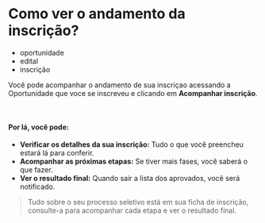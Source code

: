 # Como ver o andamento da inscrição?

- oportunidade
- edital
- inscrição

Você pode acompanhar o andamento de sua inscriçao acessando a Oportunidade que voce se inscreveu e clicando em **Acompanhar inscrição**.

&nbsp;

#### **Por lá, você pode:**

* **Verificar os detalhes da sua inscrição:** Tudo o que você preencheu estará lá para conferir.
* **Acompanhar as próximas etapas:** Se tiver mais fases, você saberá o que fazer.
* **Ver o resultado final:** Quando sair a lista dos aprovados, você será notificado.

> Tudo sobre o seu processo seletivo está em sua ficha de inscrição, consulte-a para acompanhar cada etapa e ver o resultado final.